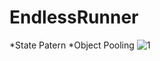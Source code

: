 # EndlessRunner
*State Patern
*Object Pooling
![1](https://github.com/ufukCardak/EndlessRunner/assets/47851876/a0bff366-9ffd-4267-8a88-12bd1545ee50)
